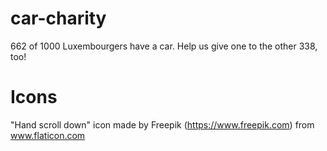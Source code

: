 # car-charity
662 of 1000 Luxembourgers have a car. Help us give one to the other 338, too!

# Icons
"Hand scroll down" icon made by Freepik (https://www.freepik.com) from www.flaticon.com
